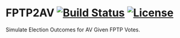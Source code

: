 # FPTP2AV   [![Build Status](https://travis-ci.org/danielmarcelino/FPTP2AV.svg)](https://travis-ci.org/danielmarcelino/FPTP2AV)   [![License](http://img.shields.io/badge/license-GPL%20%28%3E=%202%29-brightgreen.svg?style=flat)](http://www.gnu.org/licenses/gpl-2.0.html)

Simulate Election Outcomes for AV Given FPTP Votes.
